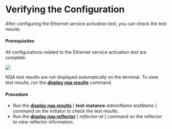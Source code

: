 Verifying the Configuration
===========================

After configuring the Ethernet service activation test, you can check the test results.

#### Prerequisites

All configurations related to the Ethernet service activation test are complete.

![](../../../../public_sys-resources/note_3.0-en-us.png) 

NQA test results are not displayed automatically on the terminal. To view test results, run the [**display nqa results**](cmdqueryname=display+nqa+results) command.



#### Procedure

* Run the [**display nqa results**](cmdqueryname=display+nqa+results) [ **test-instance** *adminName* *testName* ] command on the initiator to check the test results.
* Run the [**display nqa reflector**](cmdqueryname=display+nqa+reflector) [ *reflector-id* ] command on the reflector to view reflector information.